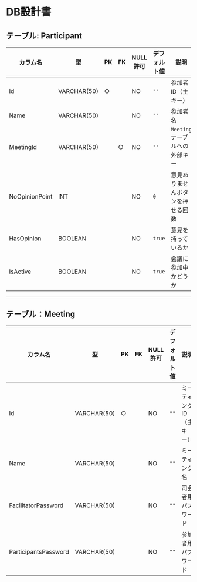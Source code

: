# DB設計書

## テーブル: Participant

| カラム名      | 型          | PK | FK | NULL許可 | デフォルト値 | 説明                          |
|---------------|-------------|-----|-----|----------|--------------|-------------------------------|
| Id            | VARCHAR(50) | ○   |     | NO       | `""`         | 参加者ID（主キー）            |
| Name          | VARCHAR(50) |     |     | NO       | `""`           | 参加者名                      |
| MeetingId     | VARCHAR(50) |     | ○   | NO       | `""`           | `Meeting` テーブルへの外部キー |
| NoOpinionPoint| INT         |     |     | NO       | `0`          | 意見ありませんボタンを押せる回数 |
| HasOpinion    | BOOLEAN     |     |     | NO       | `true`       | 意見を持っているか            |
| IsActive      | BOOLEAN     |     |     | NO       | `true`       | 会議に参加中かどうか   |

---

## テーブル：Meeting

| カラム名                 | 型           | PK | FK | NULL許可 | デフォルト値 | 説明                  |
| -------------------- | ----------- | -- | -- | ------ | ------ | ------------------- |
| Id                   | VARCHAR(50) | ○  |    | NO     | `""`   | ミーティングID（主キー） |
| Name                 | VARCHAR(50) |    |    | NO     | `""`   | ミーティング名             |
| FacilitatorPassword  | VARCHAR(50) |    |    | NO     | `""`   | 司会者用パスワード           |
| ParticipantsPassword | VARCHAR(50) |    |    | NO     | `""`   | 参加者用パスワード           |
